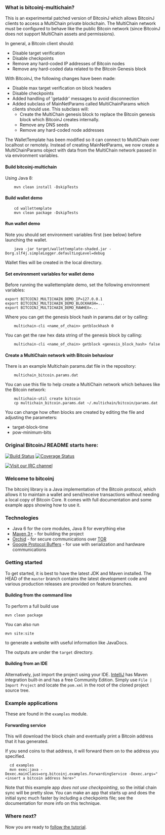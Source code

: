 ### What is bitcoinj-multichain?

This is an experimental patched version of BitcoinJ which allows BitcoinJ clients to access a MultiChain private blockchain.  The MultiChain network must be configured to behave like the public Bitcoin network (since BitcoinJ does not support MultiChain assets and permissions).

In general, a Bitcoin client should:
- Disable target verification
- Disable checkpoints
- Remove any hard-coded IP addresses of Bitcoin nodes
- Remove any hard-coded data related to the Bitcoin Genesis block

With BitcoinJ, the following changes have been made:
- Disable max target verification on block headers
- Disable checkpoints
- Added handling of 'getaddr' messages to avoid disconnection
- Added subclass of MainNetParams called MultiChainParams which clients should use.  This subclass will:
  - Create the MultiChain genesis block to replace the Bitcoin genesis block which BitcoinJ creates internally.
  - Remove any DNS seeds
  - Remove any hard-coded node addresses

The WalletTemplate has been modified so it can connect to MultiChain over localhost or remotely.  Instead of creating MainNetParams, we now create a MultiChainParams object with data from the MultiChain network passed in via environment variables.


#### Build bitcoinj-multichain

Using Java 8:
```
	mvn clean install -DskipTests
```

#### Build wallet demo
```
	cd wallettemplate
	mvn clean package -DskipTests
```

#### Run wallet demo

Note you should set environment variables first (see below) before launching the wallet.
```
	java -jar target/wallettemplate-shaded.jar -Dorg.slf4j.simpleLogger.defaultLogLevel=debug 
```

Wallet files will be created in the local directory.

#### Set environment variables for wallet demo

Before running the wallettemplate demo, set the following environment variables:
```
export BITCOINJ_MULTICHAIN_DEMO_IP=127.0.0.1
export BITCOINJ_MULTICHAIN_DEMO_BLOCKHASH=...
export BITCOINJ_MULTICHAIN_DEMO_RAWHEX=...
```

Where you can get the genesis block hash in params.dat or by calling:
```
	multichain-cli <name_of_chain> getblockhash 0
```

You can get the raw hex data string of the genesis block by calling:
```
	multichain-cli <name_of_chain> getblock <genesis_block_hash> false
```

#### Create a MultiChain network with Bitcoin behaviour

There is an example Multichain params.dat file in the repository:
```
	multichain_bitcoin.params.dat
```

You can use this file to help create a MultiChain network which behaves like the Bitcoin network:
```
	multichain-util create bitcoin
	cp multichain_bitcoin.params.dat ~/.multichain/bitcoin/params.dat
```

You can change how often blocks are created by editing the file and adjusting the parameters:
- target-block-time
- pow-minimum-bits




### Original BitcoinJ README starts here:


[![Build Status](https://travis-ci.org/bitcoinj/bitcoinj.png?branch=master)](https://travis-ci.org/bitcoinj/bitcoinj)   [![Coverage Status](https://coveralls.io/repos/bitcoinj/bitcoinj/badge.png?branch=master)](https://coveralls.io/r/bitcoinj/bitcoinj?branch=master) 

[![Visit our IRC channel](https://kiwiirc.com/buttons/irc.freenode.net/bitcoinj.png)](https://kiwiirc.com/client/irc.freenode.net/bitcoinj)

### Welcome to bitcoinj

The bitcoinj library is a Java implementation of the Bitcoin protocol, which allows it to maintain a wallet and send/receive transactions without needing a local copy of Bitcoin Core. It comes with full documentation and some example apps showing how to use it.

### Technologies

* Java 6 for the core modules, Java 8 for everything else
* [Maven 3+](http://maven.apache.org) - for building the project
* [Orchid](https://github.com/subgraph/Orchid) - for secure communications over [TOR](https://www.torproject.org)
* [Google Protocol Buffers](https://code.google.com/p/protobuf/) - for use with serialization and hardware communications

### Getting started

To get started, it is best to have the latest JDK and Maven installed. The HEAD of the `master` branch contains the latest development code and various production releases are provided on feature branches.

#### Building from the command line

To perform a full build use
```
mvn clean package
```
You can also run
```
mvn site:site
```
to generate a website with useful information like JavaDocs.

The outputs are under the `target` directory.

#### Building from an IDE

Alternatively, just import the project using your IDE. [IntelliJ](http://www.jetbrains.com/idea/download/) has Maven integration built-in and has a free Community Edition. Simply use `File | Import Project` and locate the `pom.xml` in the root of the cloned project source tree.

### Example applications

These are found in the `examples` module.

#### Forwarding service

This will download the block chain and eventually print a Bitcoin address that it has generated.

If you send coins to that address, it will forward them on to the address you specified.

```
  cd examples
  mvn exec:java -Dexec.mainClass=org.bitcoinj.examples.ForwardingService -Dexec.args="<insert a bitcoin address here>"
```

Note that this example app *does not use checkpointing*, so the initial chain sync will be pretty slow. You can make an app that starts up and does the initial sync much faster by including a checkpoints file; see the documentation for
more info on this technique.

### Where next?

Now you are ready to [follow the tutorial](https://bitcoinj.github.io/getting-started).
